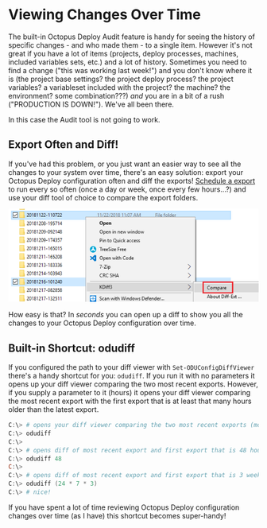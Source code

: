
# Viewing Changes Over Time

The built-in Octopus Deploy Audit feature is handy for seeing the history of specific changes - and who made them - to a single item.  However it's not great if you have a lot of items (projects, deploy processes, machines, included variables sets, etc.) and a lot of history.  Sometimes you need to find a change ("this was working last week!") and you don't know where it is (the project base settings? the project deploy process? the project variables? a variableset included with the project? the machine? the environment? some combination???) *and* you are in a bit of a rush ("PRODUCTION IS DOWN!").  We've all been there.

In this case the Audit tool is not going to work.

## Export Often and Diff!

If you've had this problem, or you just want an easier way to see all the changes to your system over time, there's an easy solution: export your Octopus Deploy configuration often and diff the exports!  [Schedule a export](SetupUsage.md#schedule-exports) to run every so often (once a day or week, once every few hours...?) and use your diff tool of choice to compare the export folders.

![Diff two exports](DiffFolders.png)

How easy is that?  In *seconds* you can open up a diff to show you all the changes to your Octopus Deploy configuration over time.

## Built-in Shortcut: odudiff

If you configured the path to your diff viewer with `Set-ODUConfigDiffViewer` there's a handy shortcut for you: `odudiff`.  If you run it with no parameters it opens up your diff viewer comparing the two most recent exports.  However, if you supply a parameter to it (hours) it opens your diff viewer comparing the most recent export with the first export that is at least that many hours older than the latest export.

```PowerShell
C:\> # opens your diff viewer comparing the two most recent exports (most recent on right-side, of course)
C:\> odudiff
C:\>
C:\> # opens diff of most recent export and first export that is 48 hours older than the most recent export
C:\> odudiff 48
C:\>
C:\> # opens diff of most recent export and first export that is 3 weeks older than the most recent export
C:\> odudiff (24 * 7 * 3)
C:\> # nice!
```

If you have spent a lot of time reviewing Octopus Deploy configuration changes over time (as I have) this shortcut becomes super-handy!

